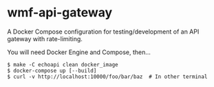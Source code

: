wmf-api-gateway
===============

A Docker Compose configuration for testing/development of an API
gateway with rate-limiting.

You will need Docker Engine and Compose, then...

    $ make -C echoapi clean docker_image
    $ docker-compose up [--build]
    $ curl -v http://localhost:10000/foo/bar/baz  # In other terminal
